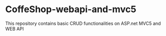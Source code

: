 # CoffeShop-webapi-and-mvc5
This repository contains basic CRUD functionalities on ASP.net MVC5 and WEB API
